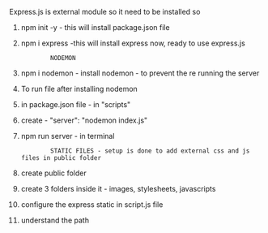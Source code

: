 Express.js is external module so it need to be installed so

1.  npm init -y - this will install package.json file
2.  npm i express -this will install express
    now, ready to use express.js

                NODEMON

3.  npm i nodemon - install nodemon - to prevent the re running the server
4.  To run file after installing nodemon
5.  in package.json file - in "scripts"
6.  create - "server": "nodemon index.js"
7.  npm run server - in terminal

                STATIC FILES - setup is done to add external css and js files in public folder

8.  create public folder
9.  create 3 folders inside it - images, stylesheets, javascripts
10. configure the express static in script.js file
11. understand the path
